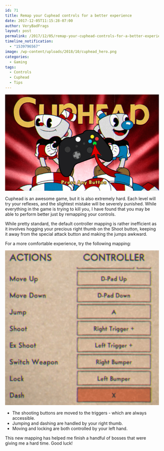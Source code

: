 ```yaml
---
id: 71
title: Remap your Cuphead controls for a better experience
date: 2017-12-05T11:15:28-07:00
author: VeryBadFrags
layout: post
permalink: /2017/12/05/remap-your-cuphead-controls-for-a-better-experience/
timeline_notification:
  - "1539796567"
image: /wp-content/uploads/2018/10/cuphead_hero.png
categories:
  - Gaming
tags:
  - Controls
  - Cuphead
  - Tips
---
```

![Hero](wp-content/uploads/2018/10/cuphead_hero.png)

Cuphead is an awesome game, but it is also extremely hard. Each level will try your reflexes, and the slightest mistake will be severely punished. While everything in the game is trying to kill you, I have found that you may be able to perform better just by remapping your controls.

<!-- wp:more -->
<!--more-->
<!-- /wp:more -->

While pretty standard, the default controller mapping is rather inefficient as it involves hogging your precious right thumb on the Shoot button, keeping it away from the special attack button and making the jumps awkward.

For a more comfortable experience, try the following mapping:

![Controller Mapping](wp-content/uploads/2018/10/controller.png)

* The shooting buttons are moved to the triggers - which are always accessible.
* Jumping and dashing are handled by your right thumb.
* Moving and locking are both controlled by your left hand.

This new mapping has helped me finish a handful of bosses that were giving me a hard time. Good luck!
